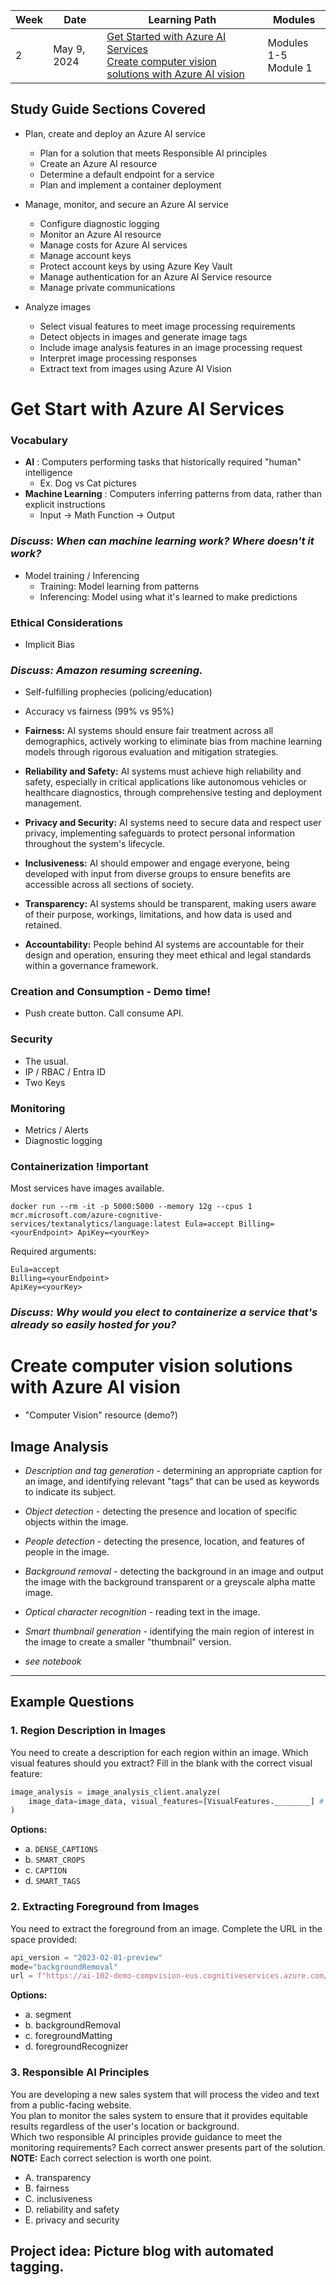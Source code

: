 

| Week | Date         | Learning Path                                                                                                                                                                               | Modules                         |
|------|--------------|---------------------------------------------------------------------------------------------------------------------------------------------------------------------------------------------|---------------------------------|
| 2    | May 9, 2024  | [Get Started with Azure AI Services](https://learn.microsoft.com/en-us/training/paths/get-started-azure-ai/) <br> [Create computer vision solutions with Azure AI vision](https://learn.microsoft.com/en-us/training/paths/create-computer-vision-solutions-azure-ai/) | Modules 1-5 <br> Module 1       |

## Study Guide Sections Covered 
* Plan, create and deploy an Azure AI service
    - Plan for a solution that meets Responsible AI principles
    - Create an Azure AI resource
    - Determine a default endpoint for a service
    - Plan and implement a container deployment

* Manage, monitor, and secure an Azure AI service
    - Configure diagnostic logging
    - Monitor an Azure AI resource
    - Manage costs for Azure AI services
    - Manage account keys
    - Protect account keys by using Azure Key Vault
    - Manage authentication for an Azure AI Service resource
    - Manage private communications

* Analyze images
    - Select visual features to meet image processing requirements
    - Detect objects in images and generate image tags
    - Include image analysis features in an image processing request
    - Interpret image processing responses
    - Extract text from images using Azure AI Vision



# Get Start with Azure AI Services

### Vocabulary


- **AI** : Computers performing tasks that historically required "human" intelligence
    - Ex. Dog vs Cat pictures
- **Machine Learning** : Computers inferring patterns from data, rather than explicit instructions
    - Input -> Math Function -> Output
### _Discuss: When can machine learning work? Where doesn't it work?_ 

- Model training / Inferencing
    - Training: Model learning from patterns
    - Inferencing: Model using what it's learned to make predictions

### Ethical Considerations

- Implicit Bias 
### _Discuss: Amazon resuming screening._
- Self-fulfilling prophecies (policing/education)
- Accuracy vs fairness (99% vs 95%)


- **Fairness:** AI systems should ensure fair treatment across all demographics, actively working to eliminate bias from machine learning models through rigorous evaluation and mitigation strategies.
  
- **Reliability and Safety:** AI systems must achieve high reliability and safety, especially in critical applications like autonomous vehicles or healthcare diagnostics, through comprehensive testing and deployment management.
  
- **Privacy and Security:** AI systems need to secure data and respect user privacy, implementing safeguards to protect personal information throughout the system's lifecycle.
  
- **Inclusiveness:** AI should empower and engage everyone, being developed with input from diverse groups to ensure benefits are accessible across all sections of society.
  
- **Transparency:** AI systems should be transparent, making users aware of their purpose, workings, limitations, and how data is used and retained.
  
- **Accountability:** People behind AI systems are accountable for their design and operation, ensuring they meet ethical and legal standards within a governance framework.

### Creation and Consumption - Demo time!

- Push create button. Call consume API.

### Security

- The usual. 
- IP / RBAC / Entra ID 
- Two Keys

### Monitoring

- Metrics / Alerts
- Diagnostic logging

### Containerization !important

Most services have images available.

```shell
docker run --rm -it -p 5000:5000 --memory 12g --cpus 1 mcr.microsoft.com/azure-cognitive-services/textanalytics/language:latest Eula=accept Billing=<yourEndpoint> ApiKey=<yourKey>
```

Required arguments: 
```
Eula=accept
Billing=<yourEndpoint>
ApiKey=<yourKey>
```
### _Discuss: Why would you elect to containerize a service that's already so easily hosted for you?_

# Create computer vision solutions with Azure AI vision

- "Computer Vision" resource (demo?)

## Image Analysis

 - *Description and tag generation* - determining an appropriate caption for an image, and identifying relevant "tags" that can be used as keywords to indicate its subject.
 - *Object detection* - detecting the presence and location of specific objects within the image.
 - *People detection* - detecting the presence, location, and features of people in the image.
- *Background removal* - detecting the background in an image and output the image with the background transparent or a greyscale alpha matte image.
- *Optical character recognition* - reading text in the image.
- *Smart thumbnail generation* - identifying the main region of interest in the image to create a smaller "thumbnail" version.

- *see notebook*


---

## Example Questions

### 1. Region Description in Images
You need to create a description for each region within an image. Which visual features should you extract? Fill in the blank with the correct visual feature:

```python
image_analysis = image_analysis_client.analyze(
    image_data=image_data, visual_features=[VisualFeatures.________] # Fill in the blank
)
```
**Options:**
- a. `DENSE_CAPTIONS`
- b. `SMART_CROPS`
- c. `CAPTION`
- d. `SMART_TAGS`

### 2. Extracting Foreground from Images
You need to extract the foreground from an image. Complete the URL in the space provided:

```python
api_version = "2023-02-01-preview"
mode="backgroundRemoval"
url = f"https://ai-102-demo-compvision-eus.cognitiveservices.azure.com/computervision/imageanalysis:_________?api-version={api_version}&mode={mode}" # Complete the URL
```
**Options:**
- a. segment
- b. backgroundRemoval
- c. foregroundMatting
- d. foregroundRecognizer

### 3. Responsible AI Principles
You are developing a new sales system that will process the video and text from a public-facing website.  
You plan to monitor the sales system to ensure that it provides equitable results regardless of the user's location or background.  
Which two responsible AI principles provide guidance to meet the monitoring requirements? Each correct answer presents part of the solution.  
**NOTE:** Each correct selection is worth one point.

- A. transparency
- B. fairness
- C. inclusiveness
- D. reliability and safety
- E. privacy and security


## Project idea: Picture blog with automated tagging.